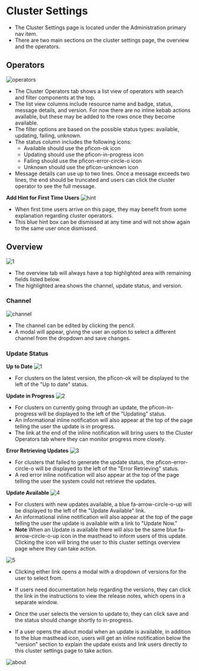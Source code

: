 # Cluster Settings

- The Cluster Settings page is located under the Administration primary nav item.
- There are two main sections on the cluster settings page, the overview and the operators.

## Operators

![operators](img/operators.png)

- The Cluster Operators tab shows a list view of operators with search and filter components at the top.
- The list view columns include resource name and badge, status, message details, and version. For now there are no inline kebab actions available, but these may be added to the rows once they become available.
- The filter options are based on the possible status types: available, updating, failing, unknown.
- The status column includes the following icons:
   - Available should use the pficon-ok	icon
   - Updating should use the pficon-in-progress icon
   - Failing should use the pficon-error-circle-o	icon
   - Unknown should use the pficon-unknown icon
- Message details can use up to two lines. Once a message exceeds two lines, the end should be truncated and users can click the cluster operator to see the full message.

**Add Hint for First Time Users**
![hint](img/intro.png)
- When first time users arrive on this page, they may benefit from some explanation regarding cluster operators.
- This blue hint box can be dismissed at any time and will not show again to the same user once dismissed.

## Overview

![1](img/overview-up-to-date.png)

- The overview tab will always have a top highlighted area with remaining fields listed below.
- The highlighted area shows the channel, update status, and version.

### Channel

![channel](img/edit-channel.png)

- The channel can be edited by clicking the pencil.
- A modal will appear, giving the user an option to select a different channel from the dropdown and save changes.

### Update Status

**Up to Date**
![1](img/overview-up-to-date.png)

- For clusters on the latest version, the pficon-ok will be displayed to the left of the "Up to date" status.

**Update in Progress**
![2](img/overivew-updating.png)

- For clusters on currently going through an update, the pficon-in-progress will be displayed to the left of the "Updating" status.
- An informational inline notification will also appear at the top of the page telling the user the update is in progress.
- The link at the end of the inline notification will bring users to the Cluster Operators tab where they can monitor progress more closely. 

**Error Retrieving Updates**
![3](img/overivew-error.png)

- For clusters that failed to generate the update status, the pficon-error-circle-o will be displayed to the left of the "Error Retrieving" status.
- A red error inline notification will also appear at the top of the page telling the user the system could not retrieve the updates.

**Update Available**
![4](img/overivew-has-update.png)

- For clusters with new updates available, a blue fa-arrow-circle-o-up will be displayed to the left of the "Update Available" link.
- An informational inline notification will also appear at the top of the page telling the user the update is available with a link to "Update Now."
- **Note** When an Update is available there will also be the same blue fa-arrow-circle-o-up icon in the masthead to inform users of this update. Clicking the icon will bring the user to this cluster settings overview page where they can take action.

![5](img/overivew-has-update-2.png)

- Clicking either link opens a modal with a dropdown of versions for the user to select from.
- If users need documentation help regarding the versions, they can click the link in the instructions to view the release notes, which opens in a separate  window.
- Once the user selects the version to update to, they can click save and the status should change shortly to in-progress.


- If a user opens the about modal when an update is available, in addition to the blue masthead icon, users will get an inline notification below the "version" section to explain the update exists and link users directly to this cluster settings page to take action.

![about](img/upgrade.png)
